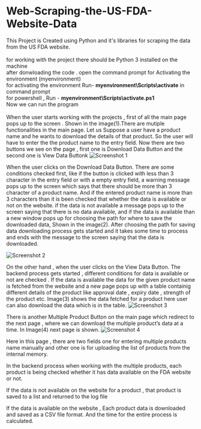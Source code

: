# Web-Scraping-the-US-FDA-Website-Data
This Project is Created using Python and it's libraries for scraping the data from the US FDA website. <br> <br>
for working with the project there should be Python 3 installed on the machine  <br> 
after donwloading the code . open the command prompt for Activating the environment (myenvironment) <br>
for activating the environment  Run- **myenvironment\Scripts\activate** in command prompt<br>
for powershell , Run - **myenvironment\Scripts\activate.ps1** <br>
Now we can run the program <br> <br>
When the user starts working with the projects , first of all the main page pops up to the screen . Shown in the image(1).There are mutiple functionalities in the main page. Let us Suppose a user have a product name and he wants to download the details of that product. So the user will have to enter the the product name to the entry field. Now there are two buttons we see on the page , first one is Download Data Button and the second one is View Data Buttonk
![Screenshot 1](https://github.com/gour23/Web-Scraping-the-US-FDA-Website-Data/assets/91954903/768fdabb-744a-45e5-8b42-b1611dfa1596)


When the user clicks on the Download Data Button. There are some conditions checked first, like if the button is clicked with less than 3 character in the entry field or with a empty entry field, a warning  message pops up to the screen which says that there should be more than 3 character of a product name. And if the entered product name is more than 3 characters than it is been checked that whether the data is available or not on the website. if the data is not available a message pops up to the screen saying that there is no data available, and if the data  is available than a new window pops up for choosing the path for  where to save the downloaded data, Shown in the image(2). After choosing the path for saving data downloading process gets started and it takes some time to process and ends with the message to the screen saying that the data is downloaded. 

![Screenshot 2](https://github.com/gour23/Web-Scraping-the-US-FDA-Website-Data/assets/91954903/b6614f46-eb5a-46ed-a191-21d8dfb2d292)


On the other hand , when the user clicks on the View Data Button. The backend process gets started , different conditions for data is available or not are checked . If the data is available  the data for the given product name is fetched from the website and a new page pops up with a table containig different details of the product like approval date , expiry date , strength of the product etc. Image(3) shows the data fetched for a product here user can also download the data which is in the table. 
![Screenshot 3](https://github.com/gour23/Web-Scraping-the-US-FDA-Website-Data/assets/91954903/29e8c406-122c-4171-9ecc-5d2fb7b15968)


There is another Multiple Product Button on the main page which redirect to the next page , where we can download the multiple product’s data at a time. In Image(4) next page is shown. 
![Screenshot 4](https://github.com/gour23/Web-Scraping-the-US-FDA-Website-Data/assets/91954903/d1cf3e78-0418-44d7-bdf5-e3fce7a4ab8c)

Here in this page , there are two fields one for entering multiple products name manually and other one is for uploading the list of  products from the internal memory. 

In the backend process when working with the multiple products, each product is being checked whether it has data available on the FDA website or not. 

If the data is not available on the website for a product , that product is saved to a list and returned to the log file  

If the data is available on the website , Each product data is downloaded and saved as a CSV file format. And the time for the entire process is calculated. 
